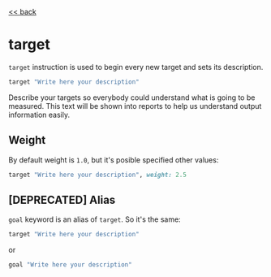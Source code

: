[<< back](../README.md)

# target

`target` instruction is used to begin every new target and sets its description.

```ruby
target "Write here your description"
```

Describe your targets so everybody could understand what is going to be measured. This text will be shown into reports to help us understand output information easily.

## Weight

By default weight is `1.0`, but it's posible specified other values:

```ruby
target "Write here your description", weight: 2.5
```

## [DEPRECATED] Alias

`goal` keyword is an alias of `target`. So it's the same:

```ruby
target "Write here your description"
```

or

```ruby
goal "Write here your description"
```
